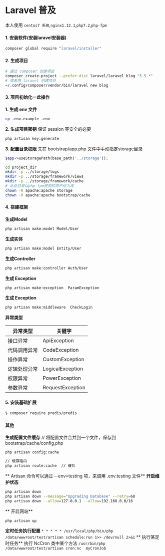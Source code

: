 # Laravel 普及

本人使用 `centos7 系统`,`nginx1.12.1`,`php7.2`,`php-fpm`

#### 1. 安装软件(安装laravel安装器)
```bash
composer global require "laravel/installer"
```
#### 2. 生成项目
```bash
# 通过 composer 创建项目
composer create-project --prefer-dist laravel/laravel blog "5.5.*"
# 或者用 laravel 创建项目 
~/.config/composer/vendor/bin/laravel new blog
```
#### 3. 项目初始化一此操作
**1. 生成 env 文件**
```bash
cp .env.example .env
```
**2. 生成项目密钥**
保证 session 等安全的必要
```bash
php artisan key:generate
```
**3. 配置目录权限**
先在 bootstrap/app.php 文件中手动指定storage目录
```php
$app->useStoragePath(base_path('../storage'));
```
```bash
cd project_dir
mkdir -p ../storage/logs
mkdir -p ../storage/framework/views
mkdir -p ../storage/framework/cache
# 此处目录以php-fpm使用的用户组为准 
chown -R apache:apache storage
chown -R apache:apache bootstrap/cache
```
#### 4. 搭建框架
**生成Model**
```bash
php artisan make:model Model/User
```
**生成实体**
```bash
php artisan make:model Entity/User
```
**生成Controller**
```bash
php artisan make:controller Auth/User
```
**生成 Exception**
```bash
php artisan make:exception  ParamException
```
**生成 Exception**
```bash
php artisan make:middleware  CheckLogin
```

**异常类型**

异常类型 | 关键字
----|---
接口异常 | ApiException
代码调用异常 | CodeException
操作异常 | CustomException
逻辑处理异常 | LogicalException
权限异常 | PowerException
参数异常 | RequestException

#### 5. 安装基础扩展
```bash
$ composer require predis/predis
```

#### 其他
**生成配置文件缓存**
// 将配置文件合并到一个文件，保存到 bootstrap/cache/config.php
```bash
php artisan config:cache
```

```bash
// 缓存路由
php artisan route:cache  // 缓存
```
** Artisan 命令可以通过 --env=testing 项，来调用 .env.testing 文件**
**开启维护状态**
```bash
php artisan down
php artisan down --message="Upgrading Database" --retry=60
php artisan down --allow=127.0.0.1 --allow=192.168.0.0/16
```
** 开启网站**
```
php artisan up
```
**定时任务执行配置**
`* * * * * /usr/local/php/bin/php /data/wwwroot/test/artisan schedule:run 1>> /dev/null 2>&1`
** 执行某定时任务**
执行 NcCron 类中某个方法
`/usr/bin/php /data/wwwroot/test/artisan cron:nc  myCronJob`